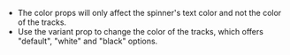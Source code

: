 - The color props will only affect the spinner's text color and not the color of the tracks.
- Use the variant prop to change the color of the tracks, which offers "default", "white" and "black" options.
